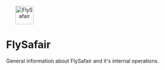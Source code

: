<div style="text-align: center; width: 100; display: inline-block;">
	<img src="https://www.ch-aviation.com/portal/stock/1173.jpg" title="FlySafair Logo" alt="FlySafair" style="margin: auto 0; width: 50px;" /> 
</div>

# FlySafair
General information about FlySafair and it's internal operations.
